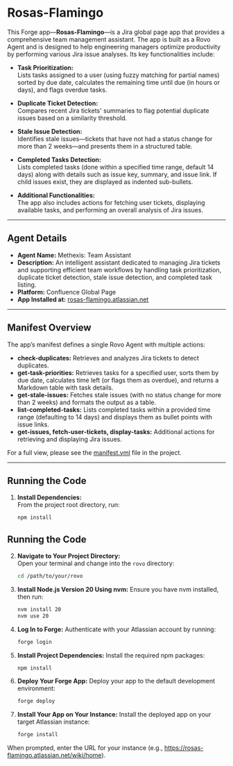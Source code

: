 # Rosas-Flamingo

This Forge app—**Rosas-Flamingo**—is a Jira global page app that provides a comprehensive team management assistant. The app is built as a Rovo Agent and is designed to help engineering managers optimize productivity by performing various Jira issue analyses. Its key functionalities include:

- **Task Prioritization:**  
  Lists tasks assigned to a user (using fuzzy matching for partial names) sorted by due date, calculates the remaining time until due (in hours or days), and flags overdue tasks.

- **Duplicate Ticket Detection:**  
  Compares recent Jira tickets' summaries to flag potential duplicate issues based on a similarity threshold.

- **Stale Issue Detection:**  
  Identifies stale issues—tickets that have not had a status change for more than 2 weeks—and presents them in a structured table.

- **Completed Tasks Detection:**  
  Lists completed tasks (done within a specified time range, default 14 days) along with details such as issue key, summary, and issue link. If child issues exist, they are displayed as indented sub-bullets.

- **Additional Functionalities:**  
  The app also includes actions for fetching user tickets, displaying available tasks, and performing an overall analysis of Jira issues.

---

## Agent Details

- **Agent Name:** Methexis: Team Assistant  
- **Description:** An intelligent assistant dedicated to managing Jira tickets and supporting efficient team workflows by handling task prioritization, duplicate ticket detection, stale issue detection, and completed task listing.  
- **Platform:** Confluence Global Page  
- **App Installed at:** [rosas-flamingo.atlassian.net](https://rosas-flamingo.atlassian.net/wiki/home)

---

## Manifest Overview

The app’s manifest defines a single Rovo Agent with multiple actions:

- **check-duplicates:** Retrieves and analyzes Jira tickets to detect duplicates.  
- **get-task-priorities:** Retrieves tasks for a specified user, sorts them by due date, calculates time left (or flags them as overdue), and returns a Markdown table with task details.  
- **get-stale-issues:** Fetches stale issues (with no status change for more than 2 weeks) and formats the output as a table.  
- **list-completed-tasks:** Lists completed tasks within a provided time range (defaulting to 14 days) and displays them as bullet points with issue links.  
- **get-issues, fetch-user-tickets, display-tasks:** Additional actions for retrieving and displaying Jira issues.

For a full view, please see the [manifest.yml](./manifest.yml) file in the project.

---

## Running the Code

1. **Install Dependencies:**  
   From the project root directory, run:
   ```bash
   npm install

## Running the Code

2. **Navigate to Your Project Directory:**  
   Open your terminal and change into the `rovo` directory:
   ```bash
   cd /path/to/your/rovo

3. **Install Node.js Version 20 Using nvm:**
    Ensure you have nvm installed, then run:
    ```bash
    nvm install 20
    nvm use 20
    ```

4. **Log In to Forge:**
    Authenticate with your Atlassian account by running:

    ```bash
    forge login
    ```

5. **Install Project Dependencies:**
    Install the required npm packages:
    ```bash
    npm install

6. **Deploy Your Forge App:**
    Deploy your app to the default development environment:
    ```bash
    forge deploy

7. **Install Your App on Your Instance:**
    Install the deployed app on your target Atlassian instance:
    ```bash
    forge install
When prompted, enter the URL for your instance (e.g., https://rosas-flamingo.atlassian.net/wiki/home).

